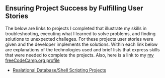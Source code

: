 ## Ensuring  Project Success by Fulfilling User Stories
The below are links to projects I completed  that illustrate my skills in troubleshooting, executing what I learned to solve problems, and finding solutions to unexpected challeges. For these projects user stories were given and the developer implements the solutions. Within each link below are explanations of the technologies used and brief lists that express skills that were needed to complete the projects. Also, here is a link to my [my freeCodeCamp.org profile](https://www.freecodecamp.org/tracychacon) 

- [Realational Database/Shell Scripting Projects](https://github.com/TracyChacon/Projects-freeCodeCamp.org/tree/master/05%20Relational%20Database)





